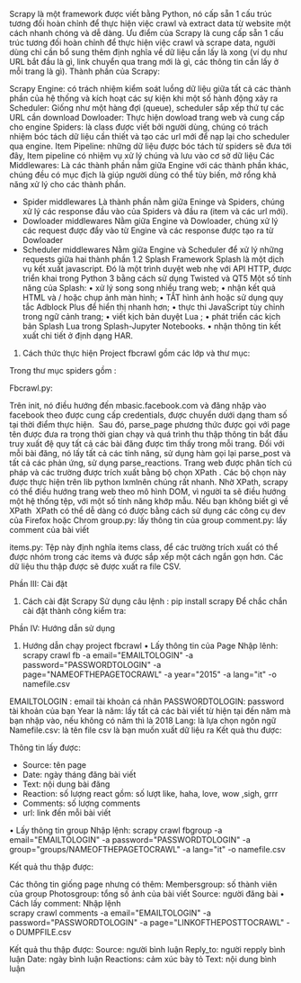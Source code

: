 ﻿Scrapy là một framework được viết bằng Python, nó cấp sẵn 1 cấu trúc tương đối hoàn chỉnh để thực hiện việc crawl và extract data từ website một cách nhanh chóng và dễ dàng.
Ưu điểm của Scrapy là cung cấp sẵn 1 cấu trúc tương đối hoàn chỉnh để thực hiện việc crawl và scrape data, người dùng chỉ cần bổ sung thêm định nghĩa về dữ liệu cần lấy là xong (ví dụ như URL bắt đầu là gì, link chuyển qua trang mới là gì, các thông tin cần lấy ở mỗi trang là gì).
Thành phần của Scrapy:

Scrapy Engine: có trách nhiệm kiểm soát luồng dữ liệu giữa tất cả các thành phần của hệ thống và kích hoạt các sự kiện khi một số hành động xảy ra
Scheduler: Giống như một hàng đợi (queue), scheduler sắp xếp thứ tự các URL cần download
Dowloader: Thực hiện dowload trang web và cung cấp cho engine
Spiders: là class được viết bởi người dùng, chúng có trách nhiệm bóc tách dữ liệu cần thiết và tạo các url mới để nạp lại cho scheduler qua engine.
Item Pipeline: những dữ liệu được bóc tách từ spiders sẽ đưa tới đây, Item pipeline có nhiệm vụ xử lý chúng và lưu vào cơ sở dữ liệu
Các Middlewares: Là các thành phần nằm giữa Engine với các thành phần khác, chúng đều có mục địch là giúp người dùng có thể tùy biến, mở rổng khả năng xử lý cho các thành phần.
+  Spider middlewares
Là thành phần nằm giữa Eninge và Spiders, chúng xử lý các response đầu vào của Spiders và đầu ra (item và các url mới).
+ Dowloader middlewares
Nằm giữa Engine và Dowloader, chúng xử lý các request được đẩy vào từ Engine và các response được tạo ra từ Dowloader
+  Scheduler middlewares
Nằm giữa Engine và Scheduler để xử lý những requests giữa hai thành phần
1.2  Splash Framework
Splash là một dịch vụ kết xuất javascript. Đó là một trình duyệt web nhẹ với API HTTP, được triển khai trong Python 3 bằng cách sử dụng Twisted và QT5
Một số tính năng của Splash:
• xử lý song song nhiều trang web;
• nhận kết quả HTML và / hoặc chụp ảnh màn hình;
• TẮT hình ảnh hoặc sử dụng quy tắc Adblock Plus để hiển thị nhanh hơn;
• thực thi JavaScript tùy chỉnh trong ngữ cảnh trang;
• viết kịch bản duyệt Lua ;
• phát triển các kịch bản Splash Lua trong Splash-Jupyter Notebooks.
• nhận thông tin kết xuất chi tiết ở định dạng HAR.


1. Cách thức thực hiện
Project fbcrawl gồm các lớp và thư mục:

Trong thư mục spiders gồm :

Fbcrawl.py:

Trên init, nó điều hướng đến mbasic.facebook.com và đăng nhập vào facebook theo được cung cấp credentials, được chuyển dưới dạng tham số tại thời điểm thực hiện. 
Sau đó, parse_page phương thức được gọi với page tên được đưa ra trong thời gian chạy và quá trình thu thập thông tin bắt đầu truy xuất đệ quy tất cả các bài đăng được tìm thấy trong mỗi trang.
Đối với mỗi bài đăng, nó lấy tất cả các tính năng, sử dụng hàm gọi lại parse_post và tất cả các phản ứng, sử dụng parse_reactions.
Trang web được phân tích cú pháp và các trường được trích xuất bằng bộ chọn XPath . Các bộ chọn này được thực hiện trên lib python lxmlnên chúng rất nhanh.
Nhờ XPath, scrapy có thể điều hướng trang web theo mô hình DOM, vì người ta sẽ điều hướng một hệ thống tệp, với một số tính năng khớp mẫu. Nếu bạn không biết gì về XPath 
XPath có thể dễ dàng có được bằng cách sử dụng các công cụ dev của Firefox hoặc Chrom
group.py: lấy thông tin của group
comment.py:  lấy comment của bài viết

items.py: 
Tệp này định nghĩa items class, để các trường trích xuất có thể được nhóm trong các items và được sắp xếp một cách ngắn gọn hơn. Các dữ liệu thu thập được sẽ được xuất ra file CSV.

Phần III:  Cài đặt 
1. Cách cài đặt Scrapy 
Sử dụng câu lệnh : pip install scrapy
Để chắc chắn cài đặt thành công kiểm tra:  


Phần IV:  Hướng dẫn sử dụng 
1. Hướng dẫn chạy project fbcrawl
• Lấy thông tin của Page
Nhập lênh:
scrapy crawl fb -a email="EMAILTOLOGIN" -a password="PASSWORDTOLOGIN" -a page="NAMEOFTHEPAGETOCRAWL" -a year="2015" -a lang="it" -o namefile.csv

EMAILTOLOGIN : email tài khoản cá nhân
PASSWORDTOLOGIN: password tài khoản của bạn
Year là năm: lấy tất cả các bài viết từ hiện tại đến năm mà bạn nhập vào, nếu không có năm thì là 2018
Lang: là lựa chọn ngôn ngữ
Namefile.csv: là tên file csv là bạn muốn xuất dữ liệu ra
Kết quả thu được: 

Thông tin lấy được: 
- Source: tên page
- Date: ngày tháng đăng bài viết
- Text: nội dung bài đăng
- Reaction: số lượng react gồm: số lượt like, haha, love, wow ,sigh, grrr 
- Comments: số lượng comments
- url: link đến mỗi bài viết


• Lấy thông tin group
Nhập lệnh:
scrapy crawl fbgroup -a email="EMAILTOLOGIN" -a password="PASSWORDTOLOGIN" -a group="groups/NAMEOFTHEPAGETOCRAWL"  -a lang="it" -o namefile.csv

Kết quả thu thập được:


Các thông tin giống page nhưng có thêm:
Membersgroup: số thành viên của group
Photosgroup: tổng số ảnh của bài viết
Source: người đăng bài
• Cách lấy comment:
Nhập lệnh 	
scrapy crawl comments -a email="EMAILTOLOGIN" -a password="PASSWORDTOLOGIN" -a page="LINKOFTHEPOSTTOCRAWL" -o DUMPFILE.csv

Kết quả thu thập được:
Source: người bình luận
Reply_to: người repply bình luận
Date: ngày bình luận
Reactions: cảm xúc bày tỏ
Text: nội dung bình luận



